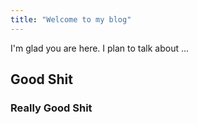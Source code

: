 ```yaml
---
title: "Welcome to my blog"
---
```


I'm glad you are here. I plan to talk about ...
## Good Shit

### Really Good Shit